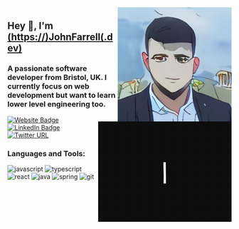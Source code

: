 <img align="right" src="https://github.com/JohnFarrellDev/JohnFarrellDev/blob/master/SAnQ-nwt_2oyso00BI6ABYPdAxarJqqjOV3bt8TZ.jpg" />

<img align="right" src="https://github.com/JohnFarrellDev/JohnFarrellDev/blob/master/hello_-hello-friend_1.gif" width="300" height="225" />

<h2>Hey 👋, I'm <a href="https://www.johnfarrell.dev">(https://)JohnFarrell(.dev)</a></h2>
  <h3>A passionate software developer from Bristol, UK. I currently focus on web development but want to learn lower level engineering too.</h3>
  <p>
    <a href="https://johnfarrell.dev"><img src="https://img.shields.io/badge/-JohnFarrell.dev-brightgreen" alt="Website Badge"></a> 
    <a href="https://www.linkedin.com/in/johnfarrelldev/"><img src="https://img.shields.io/badge/-@John Farrell-0077B5?style=flat-square&amp;labelColor=0077B5&amp;logo=LinkedIn&amp;link=www.linkedin.com/in/johnfarrelldev" alt="LinkedIn Badge"></a>
    <a href="https://twitter.com/JohnFar55526330"><img alt="Twitter URL" src="https://img.shields.io/twitter/url?label=%40JohnFarrell.Dev&style=social&url=https%3A%2F%2Ftwitter.com%2FJohnFar55526330"></a>
  </p>

  <h3>Languages and Tools:</h3>

  <p align="left">
    <img src="https://image.flaticon.com/icons/svg/919/919828.svg" alt="javascript" width="40" height="40" />
    <img src="https://image.flaticon.com/icons/svg/919/919832.svg" alt="typescript" width="40" height="40" />
    <img src="https://image.flaticon.com/icons/svg/919/919851.svg" alt="react" width="40" height="40" />
    <img src="https://image.flaticon.com/icons/svg/226/226777.svg" alt="java" width="40" height="40" />
    <img src="https://spring.io/images/projects/spring-edf462fec682b9d48cf628eaf9e19521.svg" alt="spring" width="40" height="40" />
    <img src="https://github.githubassets.com/images/modules/logos_page/Octocat.png" alt="git" width="40" height="40" />
  </p>

